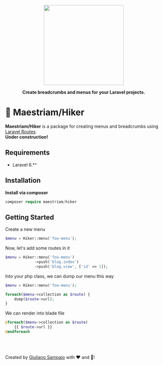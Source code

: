 <p align="center">
    <img width="256" src="http://www.maestriam.com.br/assets/imgs/hiker.png">
</p>

<p align="center"><b>Create breadcrumbs and menus for your Laravel projects.</b></p>


# 🗻 Maestriam/Hiker

**Maestriam/Hiker** is a package for creating menus and breadcrumbs using [Laravel Routes](https://laravel.com/docs/6.x/routing).  
**Under construction!**

## Requirements

- Laravel 6.*^ 

## Installation

**Install via composer**
``` php
composer require maestriam/hiker
```

## Getting Started

Create a new menu
``` php
$menu = Hiker::menu('foo-menu');
```

Now, let's add some routes in it
``` php
$menu = Hiker::menu('foo-menu')
             ->push('blog.index')
             ->push('blog.view', ['id' => 1]);
```

Into your php class, we can dump our menu this way
``` php
$menu = Hiker::menu('foo-menu');

foreach($menu->collection as $route) {
    dump($route->url);
}
```

We can render into blade file
``` php
@foreach($menu->collection as $route)
    {{ $route->url }}
@endforeach
```

<br></br>  
Created by [Giuliano Sampaio](https://github.com/giusampaio) with ❤️ and 🍺!
